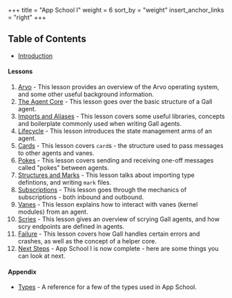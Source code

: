 +++
title = "App School I"
weight = 6
sort_by = "weight"
insert_anchor_links = "right"
+++

## Table of Contents

- [Introduction](guides/core/app-school/intro)

#### Lessons

1. [Arvo](guides/core/app-school/1-arvo) - This lesson provides an
   overview of the Arvo operating system, and some other useful background
   information.
2. [The Agent Core](guides/core/app-school/2-agent) - This lesson goes over
   the basic structure of a Gall agent.
3. [Imports and Aliases](guides/core/app-school/3-imports-and-aliases) -
   This lesson covers some useful libraries, concepts and boilerplate commonly
   used when writing Gall agents.
4. [Lifecycle](guides/core/app-school/4-lifecycle) - This lesson introduces
   the state management arms of an agent.
5. [Cards](guides/core/app-school/5-cards) - This lesson covers `card`s -
   the structure used to pass messages to other agents and vanes.
6. [Pokes](guides/core/app-school/6-pokes) - This lesson covers sending and
   receiving one-off messages called "pokes" between agents.
7. [Structures and Marks](guides/core/app-school/7-sur-and-marks) - This
   lesson talks about importing type defintions, and writing `mark` files.
8. [Subscriptions](guides/core/app-school/8-subscriptions) - This lesson
   goes through the mechanics of subscriptions - both inbound and outbound.
9. [Vanes](guides/core/app-school/9-vanes) - This lesson explains how to
   interact with vanes (kernel modules) from an agent.
10. [Scries](guides/core/app-school/10-scry) - This lesson gives an overview
    of scrying Gall agents, and how scry endpoints are defined in agents.
11. [Failure](guides/core/app-school/11-fail) - This lesson covers how Gall
    handles certain errors and crashes, as well as the concept of a helper core.
12. [Next Steps](guides/core/app-school/12-next-steps) - App School I is
    now complete - here are some things you can look at next.

#### Appendix

- [Types](guides/core/app-school/types) - A reference for a few of
  the types used in App School.
